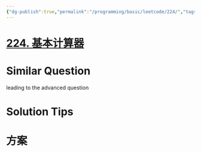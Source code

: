 ```yaml
---
{"dg-publish":true,"permalink":"/programming/basic/leetcode/224/","tags":["leetcode/stack","leetcode/math","leetcode/unsolved"]}
---
```



# [224. 基本计算器](https://leetcode.cn/problems/basic-calculator/)

# Similar Question

leading to the advanced question

# Solution Tips

# 方案
